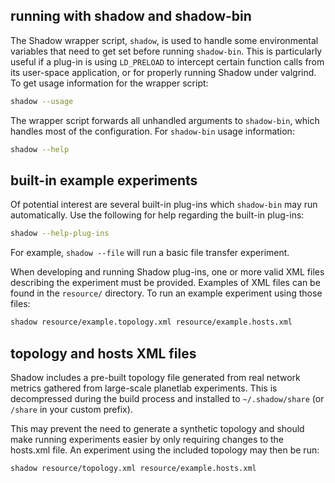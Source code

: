 ## running with shadow and shadow-bin

The Shadow wrapper script, `shadow`, is used to handle some environmental variables that
need to get set before running `shadow-bin`. This is particularly useful if a
plug-in is using `LD_PRELOAD` to intercept certain function calls from its
user-space application, or for properly running Shadow under valgrind. To get
usage information for the wrapper script:
```bash
shadow --usage
```

The wrapper script forwards all unhandled arguments to `shadow-bin`, which handles
most of the configuration. For `shadow-bin` usage information:
```bash
shadow --help
```

## built-in example experiments

Of potential interest are several built-in plug-ins which `shadow-bin` may run 
automatically. Use the following for help regarding the built-in plug-ins:
```bash
shadow --help-plug-ins
```
For example, `shadow --file` will run a basic file transfer experiment.

When developing and running Shadow plug-ins, one or more valid XML files 
describing the experiment must be provided. Examples of XML files can be found 
in the `resource/` directory. To run an example experiment using those files:
```bash
shadow resource/example.topology.xml resource/example.hosts.xml
```

## topology and hosts XML files

Shadow includes a pre-built topology file generated from real network
metrics gathered from large-scale planetlab experiments. This is decompressed 
during the build process and installed to `~/.shadow/share` (or `/share` in your custom prefix).

This may prevent the need to generate a synthetic topology and should make 
running experiments easier by only requiring changes to the hosts.xml file. An 
experiment using the included topology may then be run:
```bash
shadow resource/topology.xml resource/example.hosts.xml
```